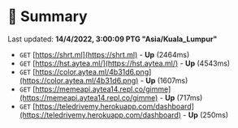 # 📖 Summary
Last updated: **14/4/2022, 3:00:09 PTG "Asia/Kuala_Lumpur"**

- `GET` [https://shrt.ml](https://shrt.ml) - **Up** (2464ms)
- `GET` [https://hst.aytea.ml/](https://hst.aytea.ml/) - **Up** (4543ms)
- `GET` [https://color.aytea.ml/4b31d6.png](https://color.aytea.ml/4b31d6.png) - **Up** (1607ms)
- `GET` [https://memeapi.aytea14.repl.co/gimme](https://memeapi.aytea14.repl.co/gimme) - **Up** (717ms)
- `GET` [https://teledrivemy.herokuapp.com/dashboard](https://teledrivemy.herokuapp.com/dashboard) - **Up** (250ms)
